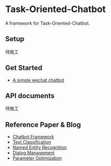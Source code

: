 # Task-Oriented-Chatbot

A framework for Task-Oriented-Chatbot.

## Setup

待施工

## Get Started

+ [A simple wechat chatbot]()

## API documents

待施工

## Reference Paper & Blog

+ [Chatbot Framework]()
+ [Text Classification](./docs/reference/TextClassification.md)
+ [Named Entity Recognition]()
+ [Dialog Management]()
+ [Parameter Optimization]()
